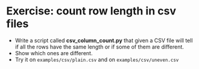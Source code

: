 # Exercise: count row length in csv files

* Write a script called **csv_column_count.py** that given a CSV file will tell if all the rows have the same length or if some of them are different.
* Show which ones are different.
* Try it on `examples/csv/plain.csv` and on `examples/csv/uneven.csv`




